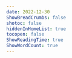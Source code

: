 ```yaml
---
date: 2022-12-30
ShowBreadCrumbs: false
shotoc: false
hiddenInHomeList: true
tocopen: false
ShowReadingTime: true
ShowWordCount: true
---
```





